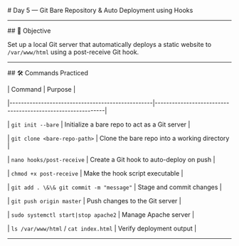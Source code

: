 \#  Day 5 — Git Bare Repository \& Auto Deployment using Hooks



---



\## 🎯 Objective



Set up a local Git server that automatically deploys a static website to `/var/www/html` using a post-receive Git hook.



---





\## 🛠️ Commands Practiced



| Command                                           | Purpose                                                   |

|--------------------------------------------------|------------------------------------------------------------|

| `git init --bare`                                | Initialize a bare repo to act as a Git server             |

| `git clone <bare-repo-path>`                     | Clone the bare repo into a working directory              |

| `nano hooks/post-receive`                        | Create a Git hook to auto-deploy on push                 |

| `chmod +x post-receive`                          | Make the hook script executable                          |

| `git add . \&\& git commit -m "message"`           | Stage and commit changes                                 |

| `git push origin master`                         | Push changes to the Git server                           |

| `sudo systemctl start|stop apache2`              | Manage Apache server                                     |

| `ls /var/www/html` / `cat index.html`            | Verify deployment output                                 |



---

